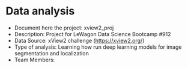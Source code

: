 # Data analysis
- Document here the project: xview2_proj
- Description: Project for LeWagon Data Science Bootcamp #912
- Data Source: xView2 challenge (https://xview2.org/)
- Type of analysis: Learning how run deep learning models for image segmentation and localization
- Team Members: 


